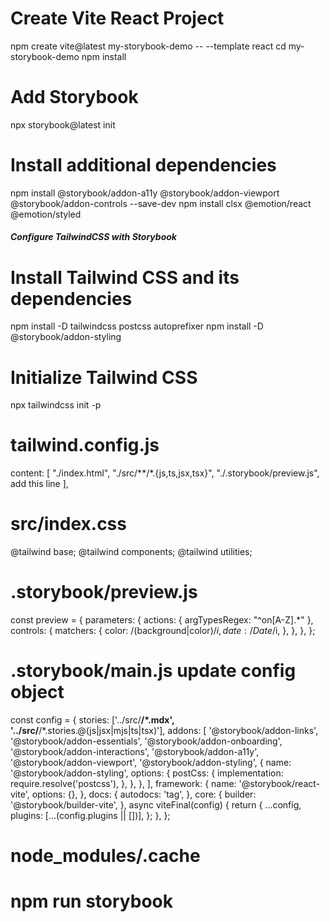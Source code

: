 # Create Vite React Project
npm create vite@latest my-storybook-demo -- --template react
cd my-storybook-demo
npm install

# Add Storybook
npx storybook@latest init

# Install additional dependencies
npm install @storybook/addon-a11y @storybook/addon-viewport @storybook/addon-controls --save-dev
npm install clsx @emotion/react @emotion/styled

##### Configure TailwindCSS with Storybook
# Install Tailwind CSS and its dependencies
npm install -D tailwindcss postcss autoprefixer
npm install -D @storybook/addon-styling

# Initialize Tailwind CSS
npx tailwindcss init -p

# tailwind.config.js
content: [
    "./index.html",
    "./src/**/*.{js,ts,jsx,tsx}",
    "./.storybook/preview.js",                    add this line
  ],
# src/index.css
@tailwind base;
@tailwind components;
@tailwind utilities;

# .storybook/preview.js
const preview = {
  parameters: {
    actions: { argTypesRegex: "^on[A-Z].*" },
    controls: {
      matchers: {
        color: /(background|color)$/i,
        date: /Date$/i,
      },
    },
  },
};

# .storybook/main.js update config object
const config = {
  stories: ['../src/**/*.mdx', '../src/**/*.stories.@(js|jsx|mjs|ts|tsx)'],
  addons: [
    '@storybook/addon-links',
    '@storybook/addon-essentials',
    '@storybook/addon-onboarding',
    '@storybook/addon-interactions',
    '@storybook/addon-a11y',
    '@storybook/addon-viewport',
    '@storybook/addon-styling',
    {
      name: '@storybook/addon-styling',
      options: {
        postCss: {
          implementation: require.resolve('postcss'),
        },
      },
    },
  ],
  framework: {
    name: '@storybook/react-vite',
    options: {},
  },
  docs: {
    autodocs: 'tag',
  },
  core: {
    builder: '@storybook/builder-vite',
  },
  async viteFinal(config) {
    return {
      ...config,
      plugins: [...(config.plugins || [])],
    };
  },
};
#  node_modules/.cache
# npm run storybook
